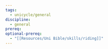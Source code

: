 ```yaml
---
tags:
  - unicycle/general
discipline:
  - general
prereq: 
optional-prereq:
  - "[[Resources/Uni Bible/skills/riding]]"
---
```

